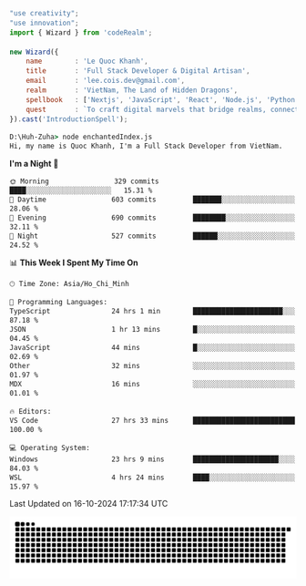 <!--x axis divider-->

```js 
"use creativity";
"use innovation";
import { Wizard } from 'codeRealm';

new Wizard({
    name        : 'Le Quoc Khanh',
    title       : 'Full Stack Developer & Digital Artisan',
    email       : 'lee.cois.dev@gmail.com',
    realm       : 'VietNam, The Land of Hidden Dragons',
    spellbook   : ['Nextjs', 'JavaScript', 'React', 'Node.js', 'Python', 'Django', 'Cloud Services'],
    quest       : `To craft digital marvels that bridge realms, connect cultures, and bring imagination to life.`,
}).cast('IntroductionSpell');
```

```cmd
D:\Huh-Zuha> node enchantedIndex.js
Hi, my name is Quoc Khanh, I'm a Full Stack Developer from VietNam.
```
<!--START_SECTION:waka-->
**I'm a Night 🦉** 

```text
🌞 Morning                329 commits         ████░░░░░░░░░░░░░░░░░░░░░   15.31 % 
🌆 Daytime                603 commits         ███████░░░░░░░░░░░░░░░░░░   28.06 % 
🌃 Evening                690 commits         ████████░░░░░░░░░░░░░░░░░   32.11 % 
🌙 Night                  527 commits         ██████░░░░░░░░░░░░░░░░░░░   24.52 % 
```


📊 **This Week I Spent My Time On** 

```text
🕑︎ Time Zone: Asia/Ho_Chi_Minh

💬 Programming Languages: 
TypeScript               24 hrs 1 min        ██████████████████████░░░   87.18 % 
JSON                     1 hr 13 mins        █░░░░░░░░░░░░░░░░░░░░░░░░   04.45 % 
JavaScript               44 mins             █░░░░░░░░░░░░░░░░░░░░░░░░   02.69 % 
Other                    32 mins             ░░░░░░░░░░░░░░░░░░░░░░░░░   01.97 % 
MDX                      16 mins             ░░░░░░░░░░░░░░░░░░░░░░░░░   01.01 % 

🔥 Editors: 
VS Code                  27 hrs 33 mins      █████████████████████████   100.00 % 

💻 Operating System: 
Windows                  23 hrs 9 mins       █████████████████████░░░░   84.03 % 
WSL                      4 hrs 24 mins       ████░░░░░░░░░░░░░░░░░░░░░   15.97 % 
```


 Last Updated on 16-10-2024 17:17:34 UTC
<!--END_SECTION:waka-->
<picture>
  <source media="(prefers-color-scheme: dark)" srcset="https://raw.githubusercontent.com/leecois/leecois/output/github-contribution-grid-snake-dark.svg">
  <source media="(prefers-color-scheme: light)" srcset="https://raw.githubusercontent.com/leecois/leecois/output/github-contribution-grid-snake.svg">
  <img alt="github contribution grid snake animation" src="https://raw.githubusercontent.com/leecois/leecois/output/github-contribution-grid-snake.svg">
</picture>
